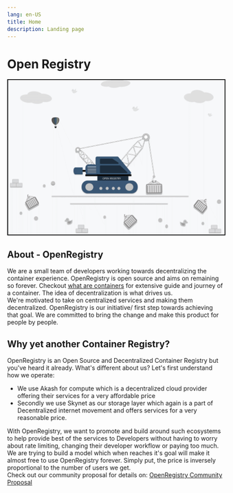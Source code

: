 ```yaml
---
lang: en-US
title: Home
description: Landing page
---
```


# Open Registry

<img src="../assets/openRegistry.gif" alt="" width="800" border="2px"/>

## About - OpenRegistry

We are a small team of developers working towards decentralizing the container experience.
OpenRegistry is open source and aims on remaining so forever. Checkout [what are containers](/guide/documentation.md) for extensive guide and journey of a container.
The idea of decentralization is what drives us.<br>
We're motivated to take on centralized services and making them decentralized. OpenRegistry is our initiative/ first step towards achieving that goal.
We are committed to bring the change and make this product for people by people.

## Why yet another Container Registry?

OpenRegistry is an Open Source and Decentralized Container Registry but you've heard it already. What's different about us?
Let's first understand how we operate:
* We use Akash for compute which is a decentralized cloud provider offering their services for a very affordable price
*  Secondly we use Skynet as our storage layer which again is a part of Decentralized internet movement and offers services for a very reasonable price.

With OpenRegistry, we want to promote and build around such ecosystems to help provide best of the services to Developers without having to worry about rate limiting, changing their developer workflow or paying too much. We are trying to build a model which when reaches it's goal will make it almost free to use OpenRegistry forever. Simply put, the price is inversely proportional to the number of users we get.<br>
Check out our community proposal for details on: [OpenRegistry Community Proposal](https://forum.akash.network/t/openregistry-community-proposal/684)

